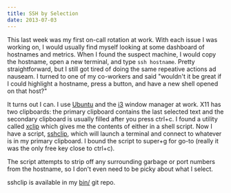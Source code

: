 ```yaml
---
title: SSH by Selection
date: 2013-07-03
---
```

This last week was my first on-call rotation at work. With each issue I
was working on, I would usually find myself looking at some dashboard of
hostnames and metrics. When I found the suspect machine, I would copy the
hostname, open a new terminal, and type `ssh hostname`. Pretty
straightforward, but I still got tired of doing the same repeative actions
ad nauseam. I turned to one of my co-workers and said "wouldn't it be
great if I could highlight a hostname, press a button, and have a new
shell opened on that host?"

It turns out I can. I use [Ubuntu][] and the [i3][] window manager at
work. X11 has two clipboards: the primary clipboard contains the last
selected text and the secondary clipboard is usually filled 
after you press ctrl+c. I found a utility called [xclip][]
which gives me the contents of either in a shell script. Now I have a
script, [sshclip][], which will launch a terminal and connect to whatever is
in my primary clipboard. I bound the script to super+g for go-to
(really it was the only free key close to ctrl+c).

The script attempts to strip off any surrounding garbage or port numbers from
the hostname, so I don't even need to be picky about what I select.

sshclip is available in my [bin/][bin] git repo.

[ubuntu]: http://www.ubuntu.com/
[i3]: http://i3wm.org/ 
[xclip]: http://sourceforge.net/projects/xclip/
[sshclip]: https://github.com/jesterpm/bin/blob/master/sshclip
[bin]: https://github.com/jesterpm/bin

